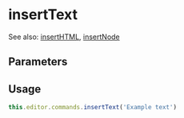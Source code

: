 # insertText

See also: [insertHTML](/api/commands/insert-html), [insertNode](/api/commands/insert-node)

## Parameters

## Usage

```js
this.editor.commands.insertText('Example text')
```

